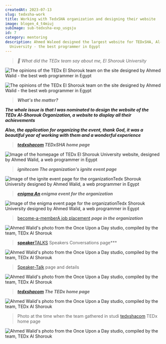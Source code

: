 ```yaml
---
createdAt: 2023-07-13
slug: tedxsha-work
title: Working with TedxSHA organization and designing their website
image: blogen_4_t4miuj
subImage: sub-tedxsha-exp_usgsju
id: 7
category: mentoring
description: Ahmed Waleed designed the largest website for TEDxSHA, Al-Shorouk
  University - the best programmer in Egypt
---
```

> *🚀 What did the TEDx team say about me, El Shorouk University*

![The opinions of the TEDx El Shorouk team on the site designed by Ahmed Walid - the best web programmer in Egypt](https://res.cloudinary.com/drcfigqqr/image/upload/v1688528512/msg1-tedxsha_zxotfo.webp "The opinions of the TEDx Al-Shorouk team on the website, designed by Ahmed Walid")

![The opinions of the TEDx El Shorouk team on the site designed by Ahmed Walid - the best web programmer in Egypt](https://res.cloudinary.com/drcfigqqr/image/upload/v1688528511/msg2-tedxsha_ju8yl8.webp "The opinions of the TEDx Al-Shorouk team on the website, designed by Ahmed Walid")

> ***What's the matter?***

***The whole issue is that I was nominated to design the website of the TEDx Al-Shorouk Organization, a website to display all their achievements***

***Also, the application for organizing the event, thank God, it was a beautiful year of working with them and a wonderful experience***

> ***[tedxshacom](https://tedxshacom.netlify.app/) TEDxSHA home page***

![Image of the homepage of TEDx El Shorouk University website, designed by Ahmed Walid, a web programmer in Egypt](https://res.cloudinary.com/drcfigqqr/image/upload/v1688531192/home-page-tedxsha_dmnftj.webp "Image of the homepage of TEDx El Shorouk University website, designed by Ahmed Walid, a web programmer in Egypt")

> ﻿***ignitecom﻿﻿ The organization's ignite event page***﻿﻿

![Image of the ignite event page for the organization﻿﻿﻿﻿﻿﻿﻿﻿﻿﻿﻿﻿﻿﻿﻿﻿﻿﻿﻿﻿﻿﻿﻿﻿﻿Tedx Shorouk University designed by Ahmed Walid, a web programmer in Egypt](https://res.cloudinary.com/drcfigqqr/image/upload/v1688531171/home-ignite_ad4mcr.webp "Image of the ignite event page for the organization﻿﻿﻿﻿﻿﻿﻿﻿﻿﻿﻿﻿﻿﻿﻿﻿﻿﻿﻿﻿﻿﻿﻿﻿﻿Tedx Shorouk University designed by Ahmed Walid, a web programmer in Egypt")

> ***[enigma An](https://enigmacom.netlify.app/) enigma event for the organization***[](https://tedxshacom.netlify.app/)

![Image of the enigma event page for the organization﻿﻿﻿﻿﻿﻿﻿﻿﻿﻿﻿﻿﻿﻿﻿﻿﻿﻿﻿﻿﻿﻿﻿﻿Tedx Shorouk University designed by Ahmed Walid, a web programmer in Egypt](https://res.cloudinary.com/drcfigqqr/image/upload/v1688531187/download_1_eicimc.webp "Image of the enigma event page for the organization﻿﻿﻿﻿﻿﻿﻿﻿﻿﻿﻿﻿﻿﻿﻿﻿﻿﻿﻿﻿﻿﻿﻿﻿Tedx Shorouk University designed by Ahmed Walid, a web programmer in Egypt")

> [become-a-member﻿﻿A job placement﻿﻿](https://tedxshacom.netlify.app/become-a-member/) ***page in the organization***

![Ahmed Walid's photo from the Once Upon a Day studio, compiled by the team, TEDx Al Shorouk](https://res.cloudinary.com/drcfigqqr/image/upload/v1688531145/home-hiring_vbzbof.webp "Ahmed Walid's photo from the studio One Day, the team's assembly")

> **[speaker](https://tedxshacom.netlify.app/talks/)**[TALKS](https://tedxshacom.netlify.app/talks/) Speakers Conversations page\*\**[](https://tedxshacom.netlify.app/talks/)

![Ahmed Walid's photo from the Once Upon a Day studio, compiled by the team, TEDx Al Shorouk](https://res.cloudinary.com/drcfigqqr/image/upload/v1688531176/talks-tedxsha_vpcwex.webp "Ahmed Walid's photo from the studio One Day, the team's assembly")

> [Speaker-Talk](https://tedxshacom.netlify.app/talks/what-if-i-am-the-one-who-control-the-world/) page and details[](https://tedxshacom.netlify.app/talks/what-if-i-am-the-one-who-control-the-world/)

![Ahmed Walid's photo from the Once Upon a Day studio, compiled by the team, TEDx Al Shorouk](https://res.cloudinary.com/drcfigqqr/image/upload/v1688531745/watch-tedsha_rp56r4.webp "Ahmed Walid's photo from the studio One Day, the team's assembly")

> ***[tedxshacom](https://tedxshacom.netlify.app/) The TEDx home page***

![Ahmed Walid's photo from the Once Upon a Day studio, compiled by the team, TEDx Al Shorouk](https://res.cloudinary.com/drcfigqqr/image/upload/v1688531179/speakers-tedxsha_mvcv9g.webp "Ahmed Walid's photo from the studio One Day, the team's assembly")

> ﻿Photo at the time when the team gathered in studi [tedxshacom](https://tedxshacom.netlify.app/) TEDx home page

![Ahmed Walid's photo from the Once Upon a Day studio, compiled by the team, TEDx Al Shorouk](https://res.cloudinary.com/drcfigqqr/image/upload/v1688529382/ahmedwaleed-tedxsha.webp "Ahmed Walid's photo from the studio One Day, the team's assembly")